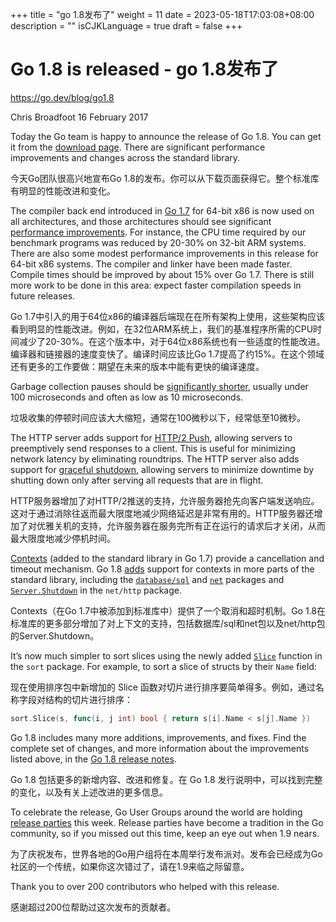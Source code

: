 +++
title = "go 1.8发布了"
weight = 11
date = 2023-05-18T17:03:08+08:00
description = ""
isCJKLanguage = true
draft = false
+++

# Go 1.8 is released - go 1.8发布了

https://go.dev/blog/go1.8

Chris Broadfoot
16 February 2017

Today the Go team is happy to announce the release of Go 1.8. You can get it from the [download page](https://go.dev/dl/). There are significant performance improvements and changes across the standard library.

今天Go团队很高兴地宣布Go 1.8的发布。你可以从下载页面获得它。整个标准库有明显的性能改进和变化。

The compiler back end introduced in [Go 1.7](https://blog.golang.org/go1.7) for 64-bit x86 is now used on all architectures, and those architectures should see significant [performance improvements](https://go.dev/doc/go1.8#compiler). For instance, the CPU time required by our benchmark programs was reduced by 20-30% on 32-bit ARM systems. There are also some modest performance improvements in this release for 64-bit x86 systems. The compiler and linker have been made faster. Compile times should be improved by about 15% over Go 1.7. There is still more work to be done in this area: expect faster compilation speeds in future releases.

Go 1.7中引入的用于64位x86的编译器后端现在在所有架构上使用，这些架构应该看到明显的性能改进。例如，在32位ARM系统上，我们的基准程序所需的CPU时间减少了20-30%。在这个版本中，对于64位x86系统也有一些适度的性能改进。编译器和链接器的速度变快了。编译时间应该比Go 1.7提高了约15%。在这个领域还有更多的工作要做：期望在未来的版本中能有更快的编译速度。

Garbage collection pauses should be [significantly shorter](https://go.dev/doc/go1.8#gc), usually under 100 microseconds and often as low as 10 microseconds.

垃圾收集的停顿时间应该大大缩短，通常在100微秒以下，经常低至10微秒。

The HTTP server adds support for [HTTP/2 Push](https://go.dev/doc/go1.8#h2push), allowing servers to preemptively send responses to a client. This is useful for minimizing network latency by eliminating roundtrips. The HTTP server also adds support for [graceful shutdown](https://go.dev/doc/go1.8#http_shutdown), allowing servers to minimize downtime by shutting down only after serving all requests that are in flight.

HTTP服务器增加了对HTTP/2推送的支持，允许服务器抢先向客户端发送响应。这对于通过消除往返而最大限度地减少网络延迟是非常有用的。HTTP服务器还增加了对优雅关机的支持，允许服务器在服务完所有正在运行的请求后才关闭，从而最大限度地减少停机时间。

[Contexts](https://go.dev/pkg/context/) (added to the standard library in Go 1.7) provide a cancellation and timeout mechanism. Go 1.8 [adds](https://go.dev/doc/go1.8#more_context) support for contexts in more parts of the standard library, including the [`database/sql`](https://go.dev/pkg/database/sql) and [`net`](https://go.dev/pkg/net) packages and [`Server.Shutdown`](http://beta.golang.org/pkg/net/http/#Server.Shutdown) in the `net/http` package.

Contexts（在Go 1.7中被添加到标准库中）提供了一个取消和超时机制。Go 1.8在标准库的更多部分增加了对上下文的支持，包括数据库/sql和net包以及net/http包的Server.Shutdown。

It’s now much simpler to sort slices using the newly added [`Slice`](https://go.dev/pkg/sort/#Slice) function in the `sort` package. For example, to sort a slice of structs by their `Name` field:

现在使用排序包中新增加的 Slice 函数对切片进行排序要简单得多。例如，通过名称字段对结构的切片进行排序：

```go linenums="1"
sort.Slice(s, func(i, j int) bool { return s[i].Name < s[j].Name })
```

Go 1.8 includes many more additions, improvements, and fixes. Find the complete set of changes, and more information about the improvements listed above, in the [Go 1.8 release notes](https://go.dev/doc/go1.8.html).

Go 1.8 包括更多的新增内容、改进和修复。在 Go 1.8 发行说明中，可以找到完整的变化，以及有关上述改进的更多信息。

To celebrate the release, Go User Groups around the world are holding [release parties](https://github.com/golang/go/wiki/Go-1.8-release-party) this week. Release parties have become a tradition in the Go community, so if you missed out this time, keep an eye out when 1.9 nears.

为了庆祝发布，世界各地的Go用户组将在本周举行发布派对。发布会已经成为Go社区的一个传统，如果你这次错过了，请在1.9来临之际留意。

Thank you to over 200 contributors who helped with this release.

感谢超过200位帮助过这次发布的贡献者。
